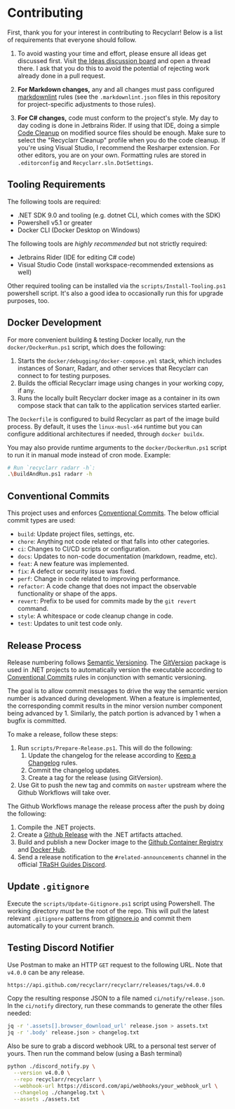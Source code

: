 # Contributing

First, thank you for your interest in contributing to Recyclarr! Below is a list of requirements
that everyone should follow.

1. To avoid wasting your time and effort, please ensure all ideas get discussed first. Visit [the
   Ideas discussion board][ideas] and open a thread there. I ask that you do this to avoid the
   potential of rejecting work already done in a pull request.

1. **For Markdown changes,** any and all changes must pass configured [markdownlint] rules (see the
   `.markdownlint.json` files in this repository for project-specific adjustments to those rules).

1. **For C# changes,** code must conform to the project's style. My day to day coding is done in
   Jetbrains Rider. If using that IDE, doing a simple [Code Cleanup] on modified source files should
   be enough. Make sure to select the "Recyclarr Cleanup" profile when you do the code cleanup. If
   you're using Visual Studio, I recommend the Resharper extension. For other editors, you are on
   your own. Formatting rules are stored in `.editorconfig` and `Recyclarr.sln.DotSettings`.

[ideas]: https://github.com/recyclarr/recyclarr/discussions/categories/ideas
[markdownlint]: https://github.com/DavidAnson/markdownlint
[Code Cleanup]: https://www.jetbrains.com/help/rider/Code_Cleanup__Index.html

## Tooling Requirements

The following tools are required:

- .NET SDK 9.0 and tooling (e.g. dotnet CLI, which comes with the SDK)
- Powershell v5.1 or greater
- Docker CLI (Docker Desktop on Windows)

The following tools are *highly recommended* but not strictly required:

- Jetbrains Rider (IDE for editing C# code)
- Visual Studio Code (install workspace-recommended extensions as well)

Other required tooling can be installed via the `scripts/Install-Tooling.ps1` powershell script.
It's also a good idea to occasionally run this for upgrade purposes, too.

## Docker Development

For more convenient building & testing Docker locally, run the `docker/DockerRun.ps1` script, which
does the following:

1. Starts the `docker/debugging/docker-compose.yml` stack, which includes instances of Sonarr,
   Radarr, and other services that Recyclarr can connect to for testing purposes.
1. Builds the official Recyclarr image using changes in your working copy, if any.
1. Runs the locally built Recyclarr docker image as a container in its own compose stack that can
   talk to the application services started earlier.

The `Dockerfile` is configured to build Recyclarr as part of the image build process. By default, it
uses the `linux-musl-x64` runtime but you can configure additional architectures if needed, through
`docker buildx`.

You may also provide runtime arguments to the `docker/DockerRun.ps1` script to run it in manual mode
instead of cron mode. Example:

```sh
# Run `recyclarr radarr -h`:
.\BuildAndRun.ps1 radarr -h
```

## Conventional Commits

This project uses and enforces [Conventional Commits][commits]. The below official commit types are
used:

- `build`: Update project files, settings, etc.
- `chore`: Anything not code related or that falls into other categories.
- `ci`: Changes to CI/CD scripts or configuration.
- `docs`: Updates to non-code documentation (markdown, readme, etc).
- `feat`: A new feature was implemented.
- `fix`: A defect or security issue was fixed.
- `perf`: Change in code related to improving performance.
- `refactor`: A code change that does not impact the observable functionality or shape of the apps.
- `revert`: Prefix to be used for commits made by the `git revert` command.
- `style`: A whitespace or code cleanup change in code.
- `test`: Updates to unit test code only.

## Release Process

Release numbering follows [Semantic Versioning][semver]. The [GitVersion] package is used in .NET
projects to automatically version the executable according to [Conventional Commits][commits] rules
in conjunction with semantic versioning.

The goal is to allow commit messages to drive the way the semantic version number is advanced during
development. When a feature is implemented, the corresponding commit results in the minor version
number component being advanced by 1. Similarly, the patch portion is advanced by 1 when a bugfix is
committed.

To make a release, follow these steps:

1. Run `scripts/Prepare-Release.ps1`. This will do the following:
   1. Update the changelog for the release according to [Keep a Changelog][changelog] rules.
   1. Commit the changelog updates.
   1. Create a tag for the release (using GitVersion).
1. Use Git to push the new tag and commits on `master` upstream where the Github Workflows will take
   over.

The Github Workflows manage the release process after the push by doing the following:

1. Compile the .NET projects.
1. Create a [Github Release][release] with the .NET artifacts attached.
1. Build and publish a new Docker image to the [Github Container Registry][ghcr] and [Docker
   Hub][dockerhub].
1. Send a release notification to the `#related-announcements` channel in the official [TRaSH Guides
   Discord][discord].

[semver]: https://semver.org/
[GitVersion]: https://gitversion.net/
[commits]: https://www.conventionalcommits.org/en/v1.0.0/
[changelog]: https://keepachangelog.com/en/1.0.0/
[release]: https://github.com/recyclarr/recyclarr/releases
[ghcr]: https://github.com/recyclarr/recyclarr/pkgs/container/recyclarr
[discord]: https://discord.com/invite/Vau8dZ3
[dockerhub]: https://hub.docker.com/r/recyclarr/recyclarr

## Update `.gitignore`

Execute the `scripts/Update-Gitignore.ps1` script using Powershell. The working directory *must* be
the root of the repo. This will pull the latest relevant `.gitignore` patterns from
[gitignore.io](https://gitignore.io) and commit them automatically to your current branch.

## Testing Discord Notifier

Use Postman to make an HTTP `GET` request to the following URL. Note that `v4.0.0` can be any
release.

```txt
https://api.github.com/recyclarr/recyclarr/releases/tags/v4.0.0
```

Copy the resulting response JSON to a file named `ci/notify/release.json`. In the `ci/notify`
directory, run these commands to generate the other files needed:

```bash
jq -r '.assets[].browser_download_url' release.json > assets.txt
jq -r '.body' release.json > changelog.txt
```

Also be sure to grab a discord webhook URL to a personal test server of yours. Then run the command
below (using a Bash terminal)

```bash
python ./discord_notify.py \
  --version v4.0.0 \
  --repo recyclarr/recyclarr \
  --webhook-url https://discord.com/api/webhooks/your_webhook_url \
  --changelog ./changelog.txt \
  --assets ./assets.txt
```
